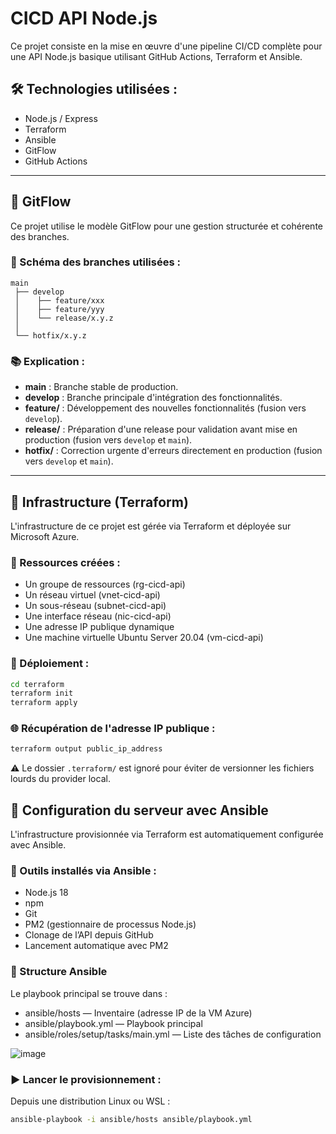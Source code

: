 # CICD API Node.js

Ce projet consiste en la mise en œuvre d'une pipeline CI/CD complète pour une API Node.js basique utilisant GitHub Actions, Terraform et Ansible.

## 🛠️ Technologies utilisées :

* Node.js / Express
* Terraform
* Ansible
* GitFlow
* GitHub Actions

---

## 🌳 GitFlow

Ce projet utilise le modèle GitFlow pour une gestion structurée et cohérente des branches.

### 📌 Schéma des branches utilisées :

```
main
 ├── develop
 │    ├── feature/xxx
 │    ├── feature/yyy
 │    └── release/x.y.z
 │
 └── hotfix/x.y.z
```

### 📚 Explication :

* **main** : Branche stable de production.
* **develop** : Branche principale d'intégration des fonctionnalités.
* **feature/** : Développement des nouvelles fonctionnalités (fusion vers `develop`).
* **release/** : Préparation d'une release pour validation avant mise en production (fusion vers `develop` et `main`).
* **hotfix/** : Correction urgente d'erreurs directement en production (fusion vers `develop` et `main`).

---

## 🚧 Infrastructure (Terraform)

L'infrastructure de ce projet est gérée via Terraform et déployée sur Microsoft Azure.

### 🔧 Ressources créées :

* Un groupe de ressources (rg-cicd-api)
* Un réseau virtuel (vnet-cicd-api)
* Un sous-réseau (subnet-cicd-api)
* Une interface réseau (nic-cicd-api)
* Une adresse IP publique dynamique
* Une machine virtuelle Ubuntu Server 20.04 (vm-cicd-api)

### 🚀 Déploiement :

```bash
cd terraform
terraform init
terraform apply
```

### 🌐 Récupération de l'adresse IP publique :

```bash
terraform output public_ip_address
```

⚠️ Le dossier `.terraform/` est ignoré pour éviter de versionner les fichiers lourds du provider local.

## 🔧 Configuration du serveur avec Ansible

L'infrastructure provisionnée via Terraform est automatiquement configurée avec Ansible.

### 🧰 Outils installés via Ansible :

- Node.js 18
- npm
- Git
- PM2 (gestionnaire de processus Node.js)
- Clonage de l’API depuis GitHub
- Lancement automatique avec PM2

### 📁 Structure Ansible

Le playbook principal se trouve dans :

- ansible/hosts — Inventaire (adresse IP de la VM Azure)
- ansible/playbook.yml — Playbook principal
- ansible/roles/setup/tasks/main.yml — Liste des tâches de configuration

![image](https://github.com/user-attachments/assets/208690cd-e2b0-440b-a9c1-5aed22819ab3)


### ▶️ Lancer le provisionnement :

Depuis une distribution Linux ou WSL :

```bash
ansible-playbook -i ansible/hosts ansible/playbook.yml

